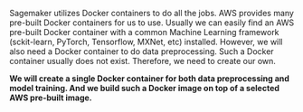 Sagemaker utilizes Docker containers to do all the jobs. AWS provides many pre-built Docker containers for us to use. Usually we can easily find an AWS pre-built Docker container with a common Machine Learning framework (sckit-learn, PyTorch, Tensorflow, MXNet, etc) installed. However, we will also need a Docker container to do data preprocessing. Such a Docker container usually does not exist. Therefore, we need to create our own. 

**We will create a single Docker container for both data preprocessing and model training. And we build such a Docker image on top of a selected AWS pre-built image.**
